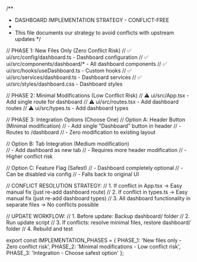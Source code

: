 /**
 * DASHBOARD IMPLEMENTATION STRATEGY - CONFLICT-FREE
 * 
 * This file documents our strategy to avoid conflicts with upstream updates
 */

// PHASE 1: New Files Only (Zero Conflict Risk)
// ✅ ui/src/config/dashboard.ts - Dashboard configuration
// ✅ ui/src/components/dashboard/* - All dashboard components
// ✅ ui/src/hooks/useDashboard.ts - Custom hooks
// ✅ ui/src/services/dashboard.ts - Dashboard services
// ✅ ui/src/styles/dashboard.css - Dashboard styles

// PHASE 2: Minimal Modifications (Low Conflict Risk)
// ⚠️ ui/src/App.tsx - Add single route for dashboard
// ⚠️ ui/src/routes.tsx - Add dashboard routes
// ⚠️ ui/src/types.ts - Add dashboard types

// PHASE 3: Integration Options (Choose One)
// Option A: Header Button (Minimal modification)
//   - Add single "Dashboard" button in header
//   - Routes to /dashboard
//   - Zero modification to existing layout

// Option B: Tab Integration (Medium modification)  
//   - Add dashboard as new tab
//   - Requires more header modification
//   - Higher conflict risk

// Option C: Feature Flag (Safest)
//   - Dashboard completely optional
//   - Can be disabled via config
//   - Falls back to original UI

// CONFLICT RESOLUTION STRATEGY:
// 1. If conflict in App.tsx -> Easy manual fix (just re-add dashboard route)
// 2. If conflict in types.ts -> Easy manual fix (just re-add dashboard types)
// 3. All dashboard functionality in separate files -> No conflicts possible

// UPDATE WORKFLOW:
// 1. Before update: Backup dashboard/ folder
// 2. Run update script
// 3. If conflicts: resolve minimal files, restore dashboard/ folder
// 4. Rebuild and test

export const IMPLEMENTATION_PHASES = {
  PHASE_1: 'New files only - Zero conflict risk',
  PHASE_2: 'Minimal modifications - Low conflict risk',  
  PHASE_3: 'Integration - Choose safest option'
};
